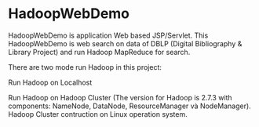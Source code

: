 ﻿# HadoopWebDemo

HadoopWebDemo is application Web based JSP/Servlet. This HadoopWebDemo is web
search on data of DBLP (Digital Bibliography & Library Project) and run Hadoop
 MapReduce for search.

There are two mode run Hadoop in this project:

 Run Hadoop on Localhost

 Run Hadoop on Hadoop Cluster (The version for Hadoop is 2.7.3 with components:
NameNode, DataNode, ResourceManager và NodeManager). Hadoop Cluster contruction on Linux operation system.
